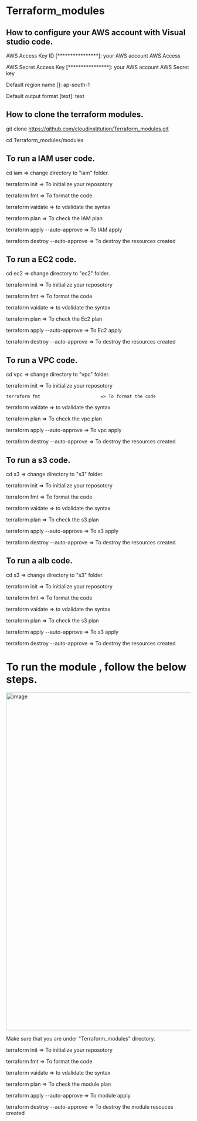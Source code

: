 # Terraform_modules

## How to configure your AWS account with Visual studio code. 
  AWS Access Key ID [****************]: your AWS account AWS Access
  
  AWS Secret Access Key [****************]: your AWS account AWS Secret key  
  
  Default region name []: ap-south-1 
  
  Default output format [text]: text
 
## How to clone the terraform modules.

  git clone  https://github.com/cloudinstitution/Terraform_modules.git    
  
  cd Terraform_modules/modules

## To run a IAM user code. 
   cd iam                               => change directory to "iam" folder. 
   
   terraform init                       => To initialize your reposotory 

   terraform fmt                       => To format the code

   terraform vaidate                   => to vdalidate the syntax 
   
   terraform plan                       => To check the IAM plan
   
   terraform apply --auto-approve       => To IAM apply 
   
   terraform destroy --auto-approve     => To destroy the resources created 
   

## To run a EC2  code. 
   cd ec2                         => change directory to "ec2" folder. 
   
   terraform init                 => To initialize your reposotory 

   terraform fmt                       => To format the code

   terraform vaidate                   => to vdalidate the syntax 
   
   terraform plan                => To check the Ec2 plan
   
   terraform apply  --auto-approve            => To Ec2 apply 

   terraform destroy --auto-approve     => To destroy the resources created 

## To run a VPC  code. 
   cd vpc                         => change directory to "vpc" folder. 
   
   terraform init                 => To initialize your reposotory 

    terraform fmt                       => To format the code

   terraform vaidate                   => to vdalidate the syntax 
   
   
   terraform plan                => To check the vpc plan
   
   terraform apply  --auto-approve            => To vpc apply 

  terraform destroy --auto-approve     => To destroy the resources created 

  
## To run a s3  code. 
   cd s3                         => change directory to "s3" folder. 
   
   terraform init                 => To initialize your reposotory 

  terraform fmt                       => To format the code

   terraform vaidate                   => to vdalidate the syntax 
   
   
   terraform plan                => To check the s3 plan
   
   terraform apply  --auto-approve            => To s3 apply 

  terraform destroy --auto-approve     => To destroy the resources created 

## To run a alb  code. 
   cd s3                         => change directory to "s3" folder. 
   
   terraform init                 => To initialize your reposotory 


   terraform fmt                       => To format the code

   terraform vaidate                   => to vdalidate the syntax 

   
   terraform plan                => To check the s3 plan
   
   terraform apply  --auto-approve            => To s3 apply 

  terraform destroy --auto-approve     => To destroy the resources created 



# To run the module , follow the below steps. 

 <img width="920" alt="image" src="https://github.com/user-attachments/assets/9151e4cd-37e0-4db1-b2e0-cac249cc1f1d" />

Make sure that you are under "Terraform_modules" directory. 

terraform init                 => To initialize your reposotory

   terraform fmt                       => To format the code

   terraform vaidate                   => to vdalidate the syntax 

   terraform plan                => To check the module plan
   
   terraform apply  --auto-approve            => To module apply 

  terraform destroy --auto-approve     => To destroy the module resouces created 


   
  
